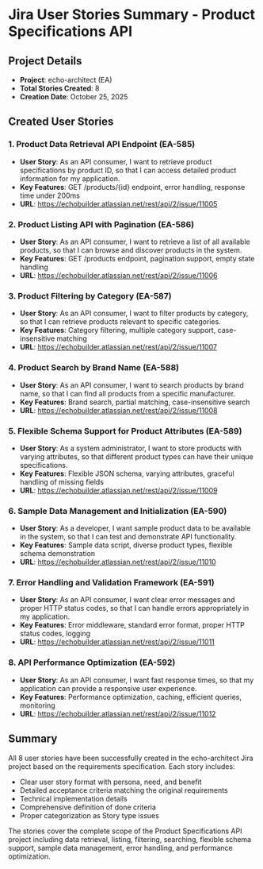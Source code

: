 # Jira User Stories Summary - Product Specifications API

## Project Details
- **Project**: echo-architect (EA)
- **Total Stories Created**: 8
- **Creation Date**: October 25, 2025

## Created User Stories

### 1. Product Data Retrieval API Endpoint (EA-585)
- **User Story**: As an API consumer, I want to retrieve product specifications by product ID, so that I can access detailed product information for my application.
- **Key Features**: GET /products/{id} endpoint, error handling, response time under 200ms
- **URL**: https://echobuilder.atlassian.net/rest/api/2/issue/11005

### 2. Product Listing API with Pagination (EA-586)
- **User Story**: As an API consumer, I want to retrieve a list of all available products, so that I can browse and discover products in the system.
- **Key Features**: GET /products endpoint, pagination support, empty state handling
- **URL**: https://echobuilder.atlassian.net/rest/api/2/issue/11006

### 3. Product Filtering by Category (EA-587)
- **User Story**: As an API consumer, I want to filter products by category, so that I can retrieve products relevant to specific categories.
- **Key Features**: Category filtering, multiple category support, case-insensitive matching
- **URL**: https://echobuilder.atlassian.net/rest/api/2/issue/11007

### 4. Product Search by Brand Name (EA-588)
- **User Story**: As an API consumer, I want to search products by brand name, so that I can find all products from a specific manufacturer.
- **Key Features**: Brand search, partial matching, case-insensitive search
- **URL**: https://echobuilder.atlassian.net/rest/api/2/issue/11008

### 5. Flexible Schema Support for Product Attributes (EA-589)
- **User Story**: As a system administrator, I want to store products with varying attributes, so that different product types can have their unique specifications.
- **Key Features**: Flexible JSON schema, varying attributes, graceful handling of missing fields
- **URL**: https://echobuilder.atlassian.net/rest/api/2/issue/11009

### 6. Sample Data Management and Initialization (EA-590)
- **User Story**: As a developer, I want sample product data to be available in the system, so that I can test and demonstrate API functionality.
- **Key Features**: Sample data script, diverse product types, flexible schema demonstration
- **URL**: https://echobuilder.atlassian.net/rest/api/2/issue/11010

### 7. Error Handling and Validation Framework (EA-591)
- **User Story**: As an API consumer, I want clear error messages and proper HTTP status codes, so that I can handle errors appropriately in my application.
- **Key Features**: Error middleware, standard error format, proper HTTP status codes, logging
- **URL**: https://echobuilder.atlassian.net/rest/api/2/issue/11011

### 8. API Performance Optimization (EA-592)
- **User Story**: As an API consumer, I want fast response times, so that my application can provide a responsive user experience.
- **Key Features**: Performance optimization, caching, efficient queries, monitoring
- **URL**: https://echobuilder.atlassian.net/rest/api/2/issue/11012

## Summary
All 8 user stories have been successfully created in the echo-architect Jira project based on the requirements specification. Each story includes:
- Clear user story format with persona, need, and benefit
- Detailed acceptance criteria matching the original requirements
- Technical implementation details
- Comprehensive definition of done criteria
- Proper categorization as Story type issues

The stories cover the complete scope of the Product Specifications API project including data retrieval, listing, filtering, searching, flexible schema support, sample data management, error handling, and performance optimization.
